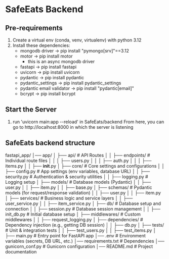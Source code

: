 # SafeEats Backend

## Pre-requirements
1. Create a virtual env (conda, venv, virtualenv) with python 3.12
2. Install these dependencies:
    * mongodb driver -> pip install "pymongo[srv]"==3.12
    * motor -> pip install motor
        * this is an async mongodb driver
    * fastapi -> pip install fastapi
    * uvicorn -> pip install uvicorn
    * pydantic -> pip install pydantic
    * pydantic_settings -> pip install pydantic_settings
    * pydantic email validator -> pip install "pydantic[email]"
    * bcrypt -> pip install bcrypt

## Start the Server
1. run 'uvicorn main:app --reload' in SafeEats/backend
From here, you can go to http://localhost:8000 in which the server is listening

## SafeEats backend structure

fastapi_app/
│── app/
│   ├── api/                 # API Routes
│   │   ├── endpoints/   # Individual route files
│   │   │   ├── users.py
│   │   │   ├── auth.py
│   │   │   ├── items.py
│   │   ├── __init__.py
│   ├── core/                # Core settings and configurations
│   │   ├── config.py        # App settings (env variables, database URL)
│   │   ├── security.py      # Authentication & security utilities
│   │   ├── logging.py       # Logging setup
│   ├── models/              # Database models (Pydantic)
│   │   ├── user.py
│   │   ├── item.py
│   │   ├── base.py
│   ├── schemas/             # Pydantic models (for request/response validation)
│   │   ├── user.py
│   │   ├── item.py
│   ├── services/            # Business logic and service layers
│   │   ├── user_service.py
│   │   ├── item_service.py
│   ├── db/                  # Database setup and connection
│   │   ├── session.py       # Database session management
│   │   ├── init_db.py       # Initial database setup
│   ├── middlewares/         # Custom middlewares
│   │   ├── request_logging.py
│   ├── dependencies/        # Dependency injection (e.g., getting DB session)
│   │   ├── db.py
│   ├── tests/               # Unit & integration tests
│   │   ├── test_users.py
│   │   ├── test_items.py
│   ├── main.py              # Entry point for FastAPI app
│── .env                     # Environment variables (secrets, DB URL, etc.)
│── requirements.txt         # Dependencies
│── gunicorn_conf.py         # Gunicorn configuration
│── README.md                # Project documentation
